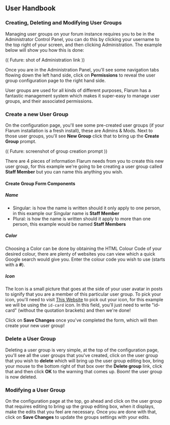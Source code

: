 ## User Handbook
### Creating, Deleting and Modifying User Groups

Managing user groups on your forum instance requires you to be in the Administrator Control Panel, you can do this by clicking your username to the top right of your screen, and then clicking Administration. The example below will show you how this is done:

(( Future: shot of Administration link ))

Once you are in the Administration Panel, you'll see some navigation tabs flowing down the left hand side, click on **Permissions** to reveal the user group configuration page to the right hand side.

User groups are used for all kinds of different purposes, Flarum has a fantastic management system which makes it super-easy to manage user groups, and their associated permissions.

### Create a new User Group

On the configuration page, you'll see some pre-created user groups (if your Flarum installation is a fresh install), these are Admins & Mods. Next to those user groups, you'll see **New Group** click that to bring up the **Create Group** prompt.

(( Future: screenshot of group creation prompt ))

There are 4 pieces of information Flarum needs from you to create this new user group, for this example we're going to be creating a user group called **Staff Member** but you can name this anything you wish.

#### Create Group Form Components

##### Name

 - Singular: is how the name is written should it only apply to one person, in this example our Singular name is **Staff Member**
 - Plural: is how the name is written should it apply to more than one person, this example would be named **Staff Members**
 
##### Color

Choosing a Color can be done by obtaining the HTML Colour Code of your desired colour, there are plenty of websites you can view which a quick Google search would give you. Enter the colour code you wish to use (starts with a **#**).

##### Icon

The Icon is a small picture that goes at the side of your user avatar in posts to signify that you are a member of this particular user group. To pick your icon, you'll need to visit [This Website](http://fontawesome.io/icons/) to pick out your icon, for this example we will be using the ```id-card``` icon. In this field, you'll just need to write "id-card" (without the quotation brackets) and then we're done!

Click on **Save Changes** once you've completed the form, which will then create your new user group!

### Delete a User Group

Deleting a user group is very simple, at the top of the configuration page, you'll see all the user groups that you've created, click on the user group that you wish to **delete** which will bring up the user group editing box, bring your mouse to the bottom right of that box over the **Delete group** link, click that and then click **OK** to the warning that comes up. Boom! the user group is now deleted.

### Modifying a User Group

On the configuration page at the top, go ahead and click on the user group that requires editing to bring up the group editing box, when it displays, make the edits that you feel are necessary. Once you are done with that, click on **Save Changes** to update the groups settings with your edits.
